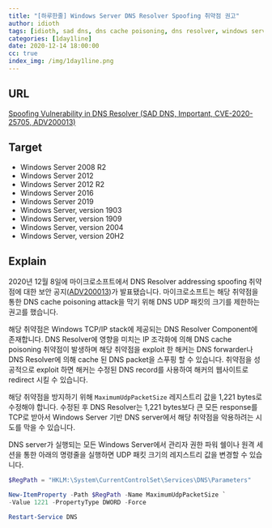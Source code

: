 ```yaml
---
title: "[하루한줄] Windows Server DNS Resolver Spoofing 취약점 권고"
author: idioth
tags: [idioth, sad dns, dns cache poisoning, dns resolver, windows server, adv200013]
categories: [1day1line]
date: 2020-12-14 18:00:00
cc: true
index_img: /img/1day1line.png
---
```


## URL 

[Spoofing Vulnerability in DNS Resolver (SAD DNS, Important, CVE-2020-25705, ADV200013)](https://dirteam.com/sander/2020/12/10/dns-spoofing-vulnerability-sad-dns-important-cve-2020-25705-adv200013/)



## Target

- Windows Server 2008 R2
- Windows Server 2012
- Windows Server 2012 R2
- Windows Server 2016
- Windows Server 2019
- Windows Server, version 1903
- Windows Server, version 1909
- Windows Server, version 2004
- Windows Server, version 20H2



## Explain

2020년 12월 8일에 마이크로소프트에서 DNS Resolver addressing spoofing 취약점에 대한 보안 공지([ADV200013](https://msrc.microsoft.com/update-guide/vulnerability/ADV200013))가 발표됐습니다. 마이크로소프트는 해당 취약점을 통한 DNS cache poisoning attack을 막기 위해 DNS UDP 패킷의 크기를 제한하는 권고를 했습니다.

해당 취약점은 Windows TCP/IP stack에 제공되는 DNS Resolver Component에 존재합니다. DNS Resolver에 영향을 미치는 IP 조각화에 의해 DNS cache poisoning 취약점이 발생하며 해당 취약점을 exploit 한 해커는 DNS forwarder나 DNS Resolver에 의해 cache 된 DNS packet을 스푸핑 할 수 있습니다. 취약점을 성공적으로 exploit 하면 해커는 수정된 DNS record를 사용하여 해커의 웹사이트로 redirect 시킬 수 있습니다.

해당 취약점을 방지하기 위해 `MaximumUdpPacketSize` 레지스트리 값을 1,221 bytes로 수정해야 합니다. 수정된 후 DNS Resolver는 1,221 bytes보다 큰 모든 response를 TCP로 받아서 Windows Server 기반 DNS server에서 해당 취약점을 악용하려는 시도를 막을 수 있습니다.

DNS server가 실행되는 모든 Windows Server에서 관리자 권한 파워 쉘이나 원격 세션을 통한 아래의 명령줄을 실행하면 UDP 패킷 크기의 레지스트리 값을 변경할 수 있습니다.

```powershell
$RegPath = "HKLM:\System\CurrentControlSet\Services\DNS\Parameters"

New-ItemProperty -Path $RegPath -Name MaximumUdpPacketSize `
-Value 1221 -PropertyType DWORD -Force

Restart-Service DNS
```